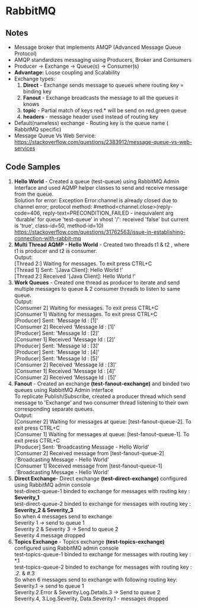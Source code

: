 # RabbitMQ

## Notes
* Message broker that implements AMQP (Advanced Message Queue Protocol)
* AMQP standardizes messaging using Producers, Broker and Consumers
* Producer -> Exchange -> Queue(s) -> Consumer(s)
* **Advantage:** Loose coupling and Scalability 
* Exchange types: 
  1. **Direct** - Exchange sends message to queues where routing key = binding key
  1. **Fanout** - Exchange broadcasts the message to all the queues it knows
  1. **topic** - Partial match of keys red.* will be send on red.green queue
  1. **headers** - message header used instead of routing key
* Default(nameless) exchange - Routing key is the queue name ( RabbitMQ specific) 
* Message Queue Vs Web Service: https://stackoverflow.com/questions/2383912/message-queue-vs-web-services

## Code Samples
1. **Hello World** - Created a queue (test-queue) using RabbitMQ Admin Interface and used AQMP helper classes to send and receive message from the queue.<br/>
Solution for error: Exception Error:channel is already closed due to channel error; protocol method: #method<channel.close>(reply-code=406, reply-text=PRECONDITION_FAILED - inequivalent arg 'durable' for queue 'test-queue' in vhost '/': received 'false' but current is 'true', class-id=50, method-id=10)<br/> 
https://stackoverflow.com/questions/31762563/issue-in-establishing-connection-with-rabbit-mq 
1. **Multi Thread AQMP - Hello World** - Created two threads t1 & t2 , where t1 is producer and t2 is consumer.<br/>
Output:<br/>
 [Thread 2:] Waiting for messages. To exit press CTRL+C<br/>
 [Thread 1] Sent: '[Java Client]: Hello World !'<br/>
 [Thread 2:] Received '[Java Client]: Hello World !'<br/>
1. **Work Queues** - Created one thread as producer to iterate and send multiple messages to queue & 2 consumer threads to listen to same queue.<br/>
Output:<br/>
[Consumer 2] Waiting for messages. To exit press CTRL+C<br/>
 [Consumer 1] Waiting for messages. To exit press CTRL+C<br/>
 [Producer] Sent: 'Message Id : [1]'<br/>
 [Consumer 2] Received 'Message Id : [1]'<br/>
 [Producer] Sent: 'Message Id : [2]'<br/>
 [Consumer 1] Received 'Message Id : [2]'<br/>
 [Producer] Sent: 'Message Id : [3]'<br/>
 [Producer] Sent: 'Message Id : [4]'<br/>
 [Producer] Sent: 'Message Id : [5]'<br/>
 [Consumer 2] Received 'Message Id : [3]'<br/>
 [Consumer 1] Received 'Message Id : [4]'<br/>
 [Consumer 2] Received 'Message Id : [5]'<br/>
 1. **Fanout** - Created an exchange **(test-fanout-exchange)** and binded two queues using RabbitMQ Admin interface <br/>
 To replicate Publish/Subscribe, created a producer thread which send message to 'Exchange' and two consumer thread listening to their own corresponding separate queues. <br/>
 Output: <br/>
 [Consumer 2] Waiting for messages at queue: [test-fanout-queue-2]. To exit press CTRL+C<br/>
 [Consumer 1] Waiting for messages at queue: [test-fanout-queue-1]. To exit press CTRL+C<br/>
 [Producer] Sent: 'Broadcasting Message - Hello World'<br/>
 [Consumer 2] Received message from [test-fanout-queue-2] :'Broadcasting Message - Hello World'<br/>
 [Consumer 1] Received message from [test-fanout-queue-1] :'Broadcasting Message - Hello World'<br/>
 1. **Direct Exchange**- Direct exchange **(test-direct-exchange)** configured using RabbitMQ admin console<br/>
	  test-direct-queue-1 binded to exchange for messages with routing key : **Severity_1**<br/>
	  test-direct-queue-2 binded to exchange for messages with routing key : **Severity_2 & Severity_3**<br/>
	  So when 4 messages send to exchange <br/>
	  Severity 1 -> send to queue 1<br/>
	  Severity 2 & Severity 3 -> Send to queue 2<br/>
	  Severity 4 message dropped<br/>
1. **Topics Exchange** - Topics exchange **(test-topics-exchange)** configured using RabbitMQ admin console<br/>
	  test-topics-queue-1 binded to exchange for messages with routing key :  *.1 <br/> 
	  test-topics-queue-2 binded to exchange for messages with routing key :  *.2.* & #.3  <br/>
	  So when 6 messages send to exchange with following routing key:<br/>
	  Severity.1 -> send to queue 1<br/>
	  Severity.2.Error & Severity.Log.Details.3 -> Send to queue 2<br/>
	  Severity.4, 3.Log.Severity, Data.Severity.1 - messages dropped<br/>
